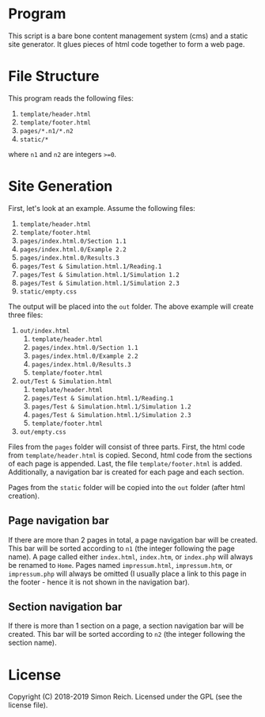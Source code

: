 # Program

This script is a bare bone content management system (cms) and a static site generator. It glues pieces of html code together to form a web page.

# File Structure

This program reads the following files:

1. `template/header.html`
2. `template/footer.html`
3. `pages/*.n1/*.n2`
4. `static/*`

where `n1` and `n2` are integers `>=0`. 

# Site Generation

First, let's look at an example. Assume the following files:

1. `template/header.html`
2. `template/footer.html`
3. `pages/index.html.0/Section 1.1`
4. `pages/index.html.0/Example 2.2`
5. `pages/index.html.0/Results.3`
6. `pages/Test & Simulation.html.1/Reading.1`
7. `pages/Test & Simulation.html.1/Simulation 1.2`
8. `pages/Test & Simulation.html.1/Simulation 2.3`
9. `static/empty.css`

The output will be placed into the `out` folder. The above example will create three files:

1. `out/index.html`
   1. `template/header.html`
   2. `pages/index.html.0/Section 1.1`
   3. `pages/index.html.0/Example 2.2`
   4. `pages/index.html.0/Results.3`
   5. `template/footer.html`
2. `out/Test & Simulation.html`
   1. `template/header.html`
   2. `pages/Test & Simulation.html.1/Reading.1`
   3. `pages/Test & Simulation.html.1/Simulation 1.2`
   4. `pages/Test & Simulation.html.1/Simulation 2.3`
   5. `template/footer.html`
3. `out/empty.css`

Files from the `pages` folder will consist of three parts. First, the html code from `template/header.html` is copied. Second, html code from the sections of each page is appended. Last, the file `template/footer.html` is added. Additionally, a navigation bar is created for each page and each section.

Pages from the `static` folder will be copied into the `out` folder (after html creation).

## Page navigation bar

If there are more than 2 pages in total, a page navigation bar will be created. This bar will be sorted according to `n1` (the integer following the page name). A page called either `index.html`, `index.htm`, or `index.php` will always be renamed to `Home`. Pages named `impressum.html`, `impressum.htm`, or `impressum.php` will always be omitted (I usually place a link to this page in the footer - hence it is not shown in the navigation bar).

## Section navigation bar

If there is more than 1 section on a page, a section navigation bar will be created. This bar will be sorted according to `n2` (the integer following the section name).

# License

Copyright (C) 2018-2019 Simon Reich. Licensed under the GPL (see the license file).
